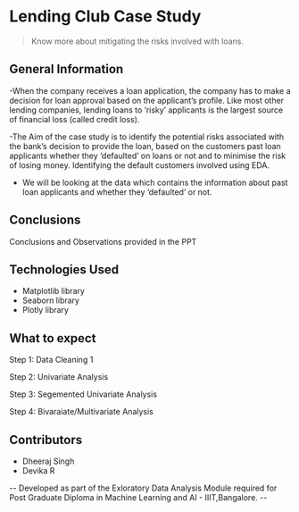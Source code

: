 # Lending Club Case Study
> Know more about mitigating the risks involved with loans.

<!-- You can include any other section that is pertinent to your problem -->

## General Information
-When the company receives a loan application, the company has to make a decision for loan approval based on the applicant’s profile. Like most other lending companies, lending loans to ‘risky’ applicants is the largest source of financial loss (called credit loss). 

-The Aim of the case study is to identify the potential risks associated with the bank’s decision to provide the loan, based on the customers past loan applicants whether they ‘defaulted’ on loans or not and to minimise the risk of losing money. Identifying the default customers involved using EDA.

- We will be looking at the data which contains the information about past loan applicants and whether they ‘defaulted’ or not. 

<!-- You don't have to answer all the questions - just the ones relevant to your project. -->

## Conclusions
Conclusions and Observations provided in the PPT

<!-- You don't have to answer all the questions - just the ones relevant to your project. -->


## Technologies Used
- Matplotlib library
- Seaborn library
- Plotly library

<!-- As the libraries versions keep on changing, it is recommended to mention the version of library used in this project -->

##  What to expect
Step 1: Data Cleaning 1

Step 2: Univariate Analysis

Step 3: Segemented Univariate Analysis

Step 4: Bivaraiate/Multivariate Analysis


## Contributors
- Dheeraj Singh
- Devika R


-- Developed as part of the Exloratory Data Analysis Module required for Post Graduate Diploma in Machine Learning and AI - IIIT,Bangalore. --

